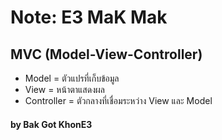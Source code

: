 # Note: E3 MaK Mak 

## MVC (Model-View-Controller)
- Model = ตัวแปรที่เก็บข้อมูล 
- View = หน้าตาแสดงผล
- Controller = ตัวกลางที่เชื่อมระหว่าง View และ Model

#### by Bak Got KhonE3 